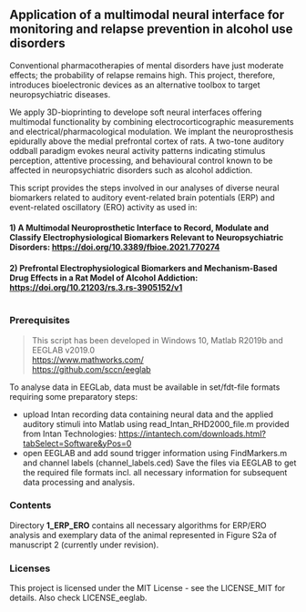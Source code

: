 ## Application of a multimodal neural interface for monitoring and  relapse prevention in alcohol use disorders
Conventional pharmacotherapies of mental disorders have just moderate effects; the probability of relapse remains high. This project, therefore, introduces bioelectronic devices as an alternative toolbox to target neuropsychiatric diseases.

We apply 3D-bioprinting to develope soft neural interfaces offering multimodal functionality by combining electrocorticographic measurements and electrical/pharmacological modulation. We implant the neuroprosthesis epidurally above the medial prefrontal cortex of rats. A two-tone auditory oddball paradigm evokes neural activity patterns indicating stimulus perception, attentive processing, and behavioural control known to be affected in neuropsychiatric disorders such as alcohol addiction. 

This script provides the steps involved in our analyses of diverse neural biomarkers related to auditory event-related brain potentials (ERP) and event-related oscillatory (ERO) activity as used in:

#### 1) A Multimodal Neuroprosthetic Interface to Record, Modulate and Classify Electrophysiological Biomarkers Relevant to Neuropsychiatric Disorders: https://doi.org/10.3389/fbioe.2021.770274
#### 2) Prefrontal Electrophysiological Biomarkers and Mechanism-Based Drug Effects in a Rat Model of Alcohol Addiction: https://doi.org/10.21203/rs.3.rs-3905152/v1  
#
### Prerequisites
> This script has been developed in Windows 10, Matlab R2019b and EEGLAB v2019.0<br />
> https://www.mathworks.com/<br />
>https://github.com/sccn/eeglab<br />


To analyse data in EEGLab, data must be available in set/fdt-file formats 
requiring some preparatory steps: 
- upload Intan recording data containing neural data and the applied auditory stimuli into Matlab using read_Intan_RHD2000_file.m provided from Intan Technologies: https://intantech.com/downloads.html?tabSelect=Software&yPos=0
- open EEGLAB and add sound trigger information using FindMarkers.m and channel labels (channel_labels.ced)
Save the files via EEGLAB to get the required file formats incl. all necessary information for subsequent data processing and analysis.

### Contents

Directory **1_ERP_ERO** contains all necessary algorithms for ERP/ERO analysis and exemplary data of the animal represented in Figure S2a of manuscript 2 (currently under revision).


### Licenses

This project is licensed under the MIT License - see the LICENSE_MIT for details. Also check LICENSE_eeglab.
